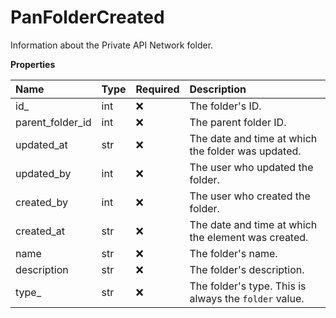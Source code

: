 # PanFolderCreated

Information about the Private API Network folder.

**Properties**

| Name             | Type | Required | Description                                           |
| :--------------- | :--- | :------- | :---------------------------------------------------- |
| id\_             | int  | ❌       | The folder's ID.                                      |
| parent_folder_id | int  | ❌       | The parent folder ID.                                 |
| updated_at       | str  | ❌       | The date and time at which the folder was updated.    |
| updated_by       | int  | ❌       | The user who updated the folder.                      |
| created_by       | int  | ❌       | The user who created the folder.                      |
| created_at       | str  | ❌       | The date and time at which the element was created.   |
| name             | str  | ❌       | The folder's name.                                    |
| description      | str  | ❌       | The folder's description.                             |
| type\_           | str  | ❌       | The folder's type. This is always the `folder` value. |
